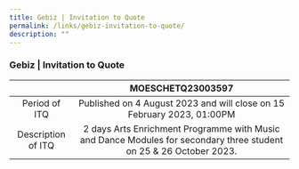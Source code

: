 ```yaml
---
title: Gebiz | Invitation to Quote
permalink: /links/gebiz-invitation-to-quote/
description: ""
---
```

### Gebiz | Invitation to Quote

|   | MOESCHETQ23003597 |
|:---:|:---:|
| Period of ITQ | Published on 4 August 2023 and will close on 15 February 2023, 01:00PM |
| Description of ITQ | 2 days Arts Enrichment Programme with Music and Dance Modules for secondary three student on 25 &amp; 26 October 2023.

<br>

